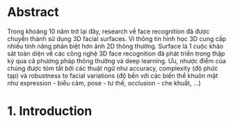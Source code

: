 # Abstract
Trong khoảng 10 năm trở lại đây, research về face recognition đã được chuyển thành sử dụng 3D facial surfaces. Vì thông tin hình học 3D cung cấp nhiều tính năng phân biệt hơn ảnh 2D thông thường. Surface là 1 cuộc khảo sát toàn diện về các công nghệ 3D face recognition đã phát triển trong thập kỷ qua cả phương pháp thông thường và deep learning. Ưu, nhược điểm của chúng được tóm tắt bởi các thuật ngữ như accuracy, complexity (độ phức tạp) và robustness to facial variations (độ bền với các biến thể khuôn mặt như expression - biểu cảm, pose - tư thế, occlusion - che khuất, ...)

# 1. Introduction
